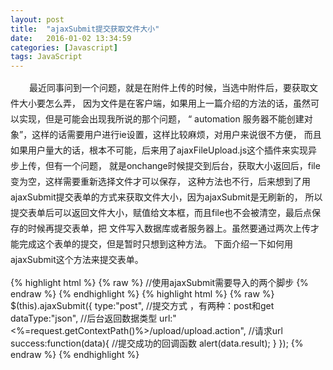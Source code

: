 ```yaml
---
layout: post
title:  "ajaxSubmit提交获取文件大小"
date:   2016-01-02 13:34:59
categories: [Javascript]
tags: JavaScript
---
```

<p style="text-indent:30px; line-height:25px">
最近同事问到一个问题，就是在附件上传的时候，当选中附件后，要获取文件大小要怎么弄，
因为文件是在客户端，如果用上一篇介绍的方法的话，虽然可以实现，但是可能会出现我所说的那个问题，
“ automation 服务器不能创建对象”，这样的话需要用户进行ie设置，这样比较麻烦，对用户来说很不方便，
而且如果用户量大的话，根本不可能，后来用了ajaxFileUpload.js这个插件来实现异步上传，但有一个问题，
就是onchange时候提交到后台，获取大小返回后，file变为空，这样需要重新选择文件才可以保存，
这种方法也不行，后来想到了用ajaxSubmit提交表单的方式来获取文件大小，因为ajaxSubmit是无刷新的，
所以提交表单后可以返回文件大小，赋值给文本框，而且file也不会被清空，最后点保存的时候再提交表单，把
文件写入数据库或者服务器上。虽然要通过两次上传才能完成这个表单的提交，但是暂时只想到这种方法。
下面介绍一下如何用ajaxSubmit这个方法来提交表单。
</p>
{% highlight html %}
{% raw %}
//使用ajaxSubmit需要导入的两个脚步
<script type="text/javascript" src="jsp/js/jQuery 1.8.3.js"></script>
<script type="text/javascript" src="/js/js/jquery.form.js"></script>  
{% endraw %}
{% endhighlight %}    
{% highlight html %}
{% raw %}
            $(this).ajaxSubmit({  
                type:"post",  //提交方式 ，有两种：post和get 
                dataType:"json", //后台返回数据类型  
                url:"<%=request.getContextPath()%>/upload/upload.action", //请求url  
                success:function(data){ //提交成功的回调函数  
                    alert(data.result);  
                }  
            });  
{% endraw %}
{% endhighlight %} 